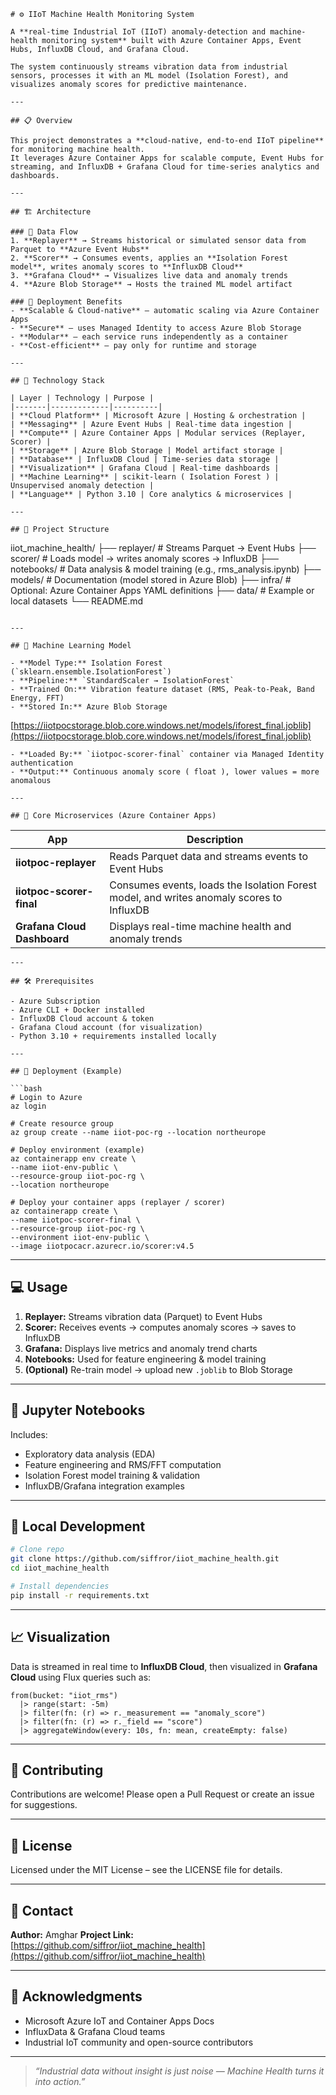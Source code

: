 
```
# ⚙️ IIoT Machine Health Monitoring System

A **real-time Industrial IoT (IIoT) anomaly-detection and machine-health monitoring system** built with Azure Container Apps, Event Hubs, InfluxDB Cloud, and Grafana Cloud.

The system continuously streams vibration data from industrial sensors, processes it with an ML model (Isolation Forest), and visualizes anomaly scores for predictive maintenance.

---

## 📋 Overview

This project demonstrates a **cloud-native, end-to-end IIoT pipeline** for monitoring machine health.  
It leverages Azure Container Apps for scalable compute, Event Hubs for streaming, and InfluxDB + Grafana Cloud for time-series analytics and dashboards.

---

## 🏗️ Architecture

### 🔹 Data Flow
1. **Replayer** → Streams historical or simulated sensor data from Parquet to **Azure Event Hubs**  
2. **Scorer** → Consumes events, applies an **Isolation Forest model**, writes anomaly scores to **InfluxDB Cloud**  
3. **Grafana Cloud** → Visualizes live data and anomaly trends  
4. **Azure Blob Storage** → Hosts the trained ML model artifact

### 🔹 Deployment Benefits
- **Scalable & Cloud-native** – automatic scaling via Azure Container Apps  
- **Secure** – uses Managed Identity to access Azure Blob Storage  
- **Modular** – each service runs independently as a container  
- **Cost-efficient** – pay only for runtime and storage

---

## 🧩 Technology Stack

| Layer | Technology | Purpose |
|-------|-------------|----------|
| **Cloud Platform** | Microsoft Azure | Hosting & orchestration |
| **Messaging** | Azure Event Hubs | Real-time data ingestion |
| **Compute** | Azure Container Apps | Modular services (Replayer, Scorer) |
| **Storage** | Azure Blob Storage | Model artifact storage |
| **Database** | InfluxDB Cloud | Time-series data storage |
| **Visualization** | Grafana Cloud | Real-time dashboards |
| **Machine Learning** | scikit-learn ( Isolation Forest ) | Unsupervised anomaly detection |
| **Language** | Python 3.10 | Core analytics & microservices |

---

## 📁 Project Structure

```

iiot_machine_health/
├── replayer/              # Streams Parquet → Event Hubs
├── scorer/                # Loads model → writes anomaly scores → InfluxDB
├── notebooks/             # Data analysis & model training (e.g., rms_analysis.ipynb)
├── models/                # Documentation (model stored in Azure Blob)
├── infra/                 # Optional: Azure Container Apps YAML definitions
├── data/                  # Example or local datasets
└── README.md

```

---

## 🤖 Machine Learning Model

- **Model Type:** Isolation Forest (`sklearn.ensemble.IsolationForest`)  
- **Pipeline:** `StandardScaler → IsolationForest`  
- **Trained On:** Vibration feature dataset (RMS, Peak-to-Peak, Band Energy, FFT)  
- **Stored In:** Azure Blob Storage  
```

[https://iiotpocstorage.blob.core.windows.net/models/iforest_final.joblib](https://iiotpocstorage.blob.core.windows.net/models/iforest_final.joblib)

````
- **Loaded By:** `iiotpoc-scorer-final` container via Managed Identity authentication  
- **Output:** Continuous anomaly score ( float ), lower values = more anomalous  

---

## 🧠 Core Microservices (Azure Container Apps)
````
| App | Description |
|-----|--------------|
| **iiotpoc-replayer** | Reads Parquet data and streams events to Event Hubs |
| **iiotpoc-scorer-final** | Consumes events, loads the Isolation Forest model, and writes anomaly scores to InfluxDB |
| **Grafana Cloud Dashboard** | Displays real-time machine health and anomaly trends |
````
---

## 🛠️ Prerequisites

- Azure Subscription  
- Azure CLI + Docker installed  
- InfluxDB Cloud account & token  
- Grafana Cloud account (for visualization)  
- Python 3.10 + requirements installed locally

---

## 🚀 Deployment (Example)

```bash
# Login to Azure
az login

# Create resource group
az group create --name iiot-poc-rg --location northeurope

# Deploy environment (example)
az containerapp env create \
--name iiot-env-public \
--resource-group iiot-poc-rg \
--location northeurope

# Deploy your container apps (replayer / scorer)
az containerapp create \
--name iiotpoc-scorer-final \
--resource-group iiot-poc-rg \
--environment iiot-env-public \
--image iiotpocacr.azurecr.io/scorer:v4.5
````

---

## 💻 Usage

1. **Replayer:** Streams vibration data (Parquet) to Event Hubs
2. **Scorer:** Receives events → computes anomaly scores → saves to InfluxDB
3. **Grafana:** Displays live metrics and anomaly trend charts
4. **Notebooks:** Used for feature engineering & model training
5. **(Optional)** Re-train model → upload new `.joblib` to Blob Storage

---

## 📓 Jupyter Notebooks

Includes:

* Exploratory data analysis (EDA)
* Feature engineering and RMS/FFT computation
* Isolation Forest model training & validation
* InfluxDB/Grafana integration examples

---

## 🧰 Local Development

```bash
# Clone repo
git clone https://github.com/siffror/iiot_machine_health.git
cd iiot_machine_health

# Install dependencies
pip install -r requirements.txt
```

---

## 📈 Visualization

Data is streamed in real time to **InfluxDB Cloud**, then visualized in **Grafana Cloud** using Flux queries such as:

```flux
from(bucket: "iiot_rms")
  |> range(start: -5m)
  |> filter(fn: (r) => r._measurement == "anomaly_score")
  |> filter(fn: (r) => r._field == "score")
  |> aggregateWindow(every: 10s, fn: mean, createEmpty: false)
```

---

## 🤝 Contributing

Contributions are welcome! Please open a Pull Request or create an issue for suggestions.

---

## 📝 License

Licensed under the MIT License – see the LICENSE file for details.

---

## 📧 Contact

**Author:** Amghar
**Project Link:** [https://github.com/siffror/iiot_machine_health](https://github.com/siffror/iiot_machine_health)

---

## 🙏 Acknowledgments

* Microsoft Azure IoT and Container Apps Docs
* InfluxData & Grafana Cloud teams
* Industrial IoT community and open-source contributors

---

> *“Industrial data without insight is just noise — Machine Health turns it into action.”*

```


